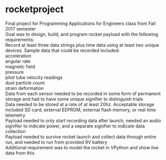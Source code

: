# rocketproject
Final project for Programming Applications for Engineers class from Fall 2017 semester <br/>
Goal was to design, build, and program rocket payload with the following requirements:<br/>
Record at least three data strings plus time data using at least two unique devices. Sample data that could be recorded included: <br/>
acceleration<br/>
angular rate<br/>
magnetic field<br/>
pressure<br/>
pitot tube velocity readings<br/>
dust particle count<br/>
strain deformation<br/>
Data from each sensor needed to be recorded in some form of permanent storage and had to have some unique signifier to distinguish trials<br/>
Data needed to be stored at a rate of at least 20hz. Acceptable storage included SD card, external EEPROM, external flash memory, or real time telemetry<br/>
Payload needed to only start recording data after launch, needed an audio signifier to indicate power, and a separate signifier to indicate data collection<br/>
Payload needed to survive rocket launch and collect data through entire run, and needed to run from provided 9V battery<br/>
Additional requirement was to model the rocket in VPython and show live data from this<br/>
